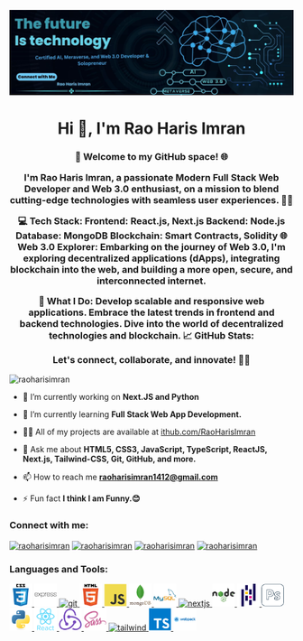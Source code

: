 ![Logo](https://github.com/RaoHarisImran/RaoHarisImran/blob/5b9cd8459253062b49a2e1716201e2073c80a749/Blue%20Geometric%20Technology%20LinkedIn%20Banner%20(1).jpg)
<h1 align="center">Hi 👋, I'm Rao Haris Imran</h1>
<h3 align="center">🚀 Welcome to my GitHub space! 🌐

I'm Rao Haris Imran, a passionate Modern Full Stack Web Developer and Web 3.0 enthusiast, on a mission to blend cutting-edge technologies with seamless user experiences. 👨‍💻

💻 Tech Stack:
Frontend: React.js, Next.js
Backend: Node.js
Database: MongoDB
Blockchain: Smart Contracts, Solidity
🌐 Web 3.0 Explorer:
Embarking on the journey of Web 3.0, I'm exploring decentralized applications (dApps), integrating blockchain into the web, and building a more open, secure, and interconnected internet.

🚀 What I Do:
Develop scalable and responsive web applications.
Embrace the latest trends in frontend and backend technologies.
Dive into the world of decentralized technologies and blockchain.
📈 GitHub Stats:

Let's connect, collaborate, and innovate! 🚀✨
</h3>

<p align="left"> <img src="https://komarev.com/ghpvc/?username=raoharisimran&label=Profile%20views&color=0e75b6&style=flat" alt="raoharisimran" /> </p>

- 🔭 I’m currently working on **Next.JS and Python**

- 🌱 I’m currently learning **Full Stack Web App Development.**

- 👨‍💻 All of my projects are available at [ithub.com/RaoHarisImran](github.com/RaoHarisImran)

- 💬 Ask me about **HTML5, CSS3, JavaScript, TypeScript, ReactJS, Next.js, Tailwind-CSS, Git, GitHub, and more.**

- 📫 How to reach me **raoharisimran1412@gmail.com**

- ⚡ Fun fact **I think I am Funny.😊**

<h3 align="left">Connect with me:</h3>
<p align="left">
<a href="https://twitter.com/raoharisimran" target="blank"><img align="center" src="https://raw.githubusercontent.com/rahuldkjain/github-profile-readme-generator/master/src/images/icons/Social/twitter.svg" alt="raoharisimran" height="30" width="40" /></a>
<a href="https://linkedin.com/in/raoharisimran" target="blank"><img align="center" src="https://raw.githubusercontent.com/rahuldkjain/github-profile-readme-generator/master/src/images/icons/Social/linked-in-alt.svg" alt="raoharisimran" height="30" width="40" /></a>
<a href="https://fb.com/raoharisimran" target="blank"><img align="center" src="https://raw.githubusercontent.com/rahuldkjain/github-profile-readme-generator/master/src/images/icons/Social/facebook.svg" alt="raoharisimran" height="30" width="40" /></a>
<a href="https://instagram.com/raoharisimran" target="blank"><img align="center" src="https://raw.githubusercontent.com/rahuldkjain/github-profile-readme-generator/master/src/images/icons/Social/instagram.svg" alt="raoharisimran" height="30" width="40" /></a>
</p>

<h3 align="left">Languages and Tools:</h3>
<p align="left"> <a href="https://www.w3schools.com/css/" target="_blank" rel="noreferrer"> <img src="https://raw.githubusercontent.com/devicons/devicon/master/icons/css3/css3-original-wordmark.svg" alt="css3" width="40" height="40"/> </a> <a href="https://expressjs.com" target="_blank" rel="noreferrer"> <img src="https://raw.githubusercontent.com/devicons/devicon/master/icons/express/express-original-wordmark.svg" alt="express" width="40" height="40"/> </a> <a href="https://git-scm.com/" target="_blank" rel="noreferrer"> <img src="https://www.vectorlogo.zone/logos/git-scm/git-scm-icon.svg" alt="git" width="40" height="40"/> </a> <a href="https://www.w3.org/html/" target="_blank" rel="noreferrer"> <img src="https://raw.githubusercontent.com/devicons/devicon/master/icons/html5/html5-original-wordmark.svg" alt="html5" width="40" height="40"/> </a> <a href="https://developer.mozilla.org/en-US/docs/Web/JavaScript" target="_blank" rel="noreferrer"> <img src="https://raw.githubusercontent.com/devicons/devicon/master/icons/javascript/javascript-original.svg" alt="javascript" width="40" height="40"/> </a> <a href="https://www.mongodb.com/" target="_blank" rel="noreferrer"> <img src="https://raw.githubusercontent.com/devicons/devicon/master/icons/mongodb/mongodb-original-wordmark.svg" alt="mongodb" width="40" height="40"/> </a> <a href="https://www.mysql.com/" target="_blank" rel="noreferrer"> <img src="https://raw.githubusercontent.com/devicons/devicon/master/icons/mysql/mysql-original-wordmark.svg" alt="mysql" width="40" height="40"/> </a> <a href="https://nextjs.org/" target="_blank" rel="noreferrer"> <img src="https://cdn.worldvectorlogo.com/logos/nextjs-2.svg" alt="nextjs" width="40" height="40"/> </a> <a href="https://nodejs.org" target="_blank" rel="noreferrer"> <img src="https://raw.githubusercontent.com/devicons/devicon/master/icons/nodejs/nodejs-original-wordmark.svg" alt="nodejs" width="40" height="40"/> </a> <a href="https://pandas.pydata.org/" target="_blank" rel="noreferrer"> <img src="https://raw.githubusercontent.com/devicons/devicon/2ae2a900d2f041da66e950e4d48052658d850630/icons/pandas/pandas-original.svg" alt="pandas" width="40" height="40"/> </a> <a href="https://www.photoshop.com/en" target="_blank" rel="noreferrer"> <img src="https://raw.githubusercontent.com/devicons/devicon/master/icons/photoshop/photoshop-line.svg" alt="photoshop" width="40" height="40"/> </a> <a href="https://www.python.org" target="_blank" rel="noreferrer"> <img src="https://raw.githubusercontent.com/devicons/devicon/master/icons/python/python-original.svg" alt="python" width="40" height="40"/> </a> <a href="https://reactjs.org/" target="_blank" rel="noreferrer"> <img src="https://raw.githubusercontent.com/devicons/devicon/master/icons/react/react-original-wordmark.svg" alt="react" width="40" height="40"/> </a> <a href="https://redux.js.org" target="_blank" rel="noreferrer"> <img src="https://raw.githubusercontent.com/devicons/devicon/master/icons/redux/redux-original.svg" alt="redux" width="40" height="40"/> </a> <a href="https://sass-lang.com" target="_blank" rel="noreferrer"> <img src="https://raw.githubusercontent.com/devicons/devicon/master/icons/sass/sass-original.svg" alt="sass" width="40" height="40"/> </a> <a href="https://tailwindcss.com/" target="_blank" rel="noreferrer"> <img src="https://www.vectorlogo.zone/logos/tailwindcss/tailwindcss-icon.svg" alt="tailwind" width="40" height="40"/> </a> <a href="https://www.typescriptlang.org/" target="_blank" rel="noreferrer"> <img src="https://raw.githubusercontent.com/devicons/devicon/master/icons/typescript/typescript-original.svg" alt="typescript" width="40" height="40"/> </a> <a href="https://webpack.js.org" target="_blank" rel="noreferrer"> <img src="https://raw.githubusercontent.com/devicons/devicon/d00d0969292a6569d45b06d3f350f463a0107b0d/icons/webpack/webpack-original-wordmark.svg" alt="webpack" width="40" height="40"/> </a> </p>

